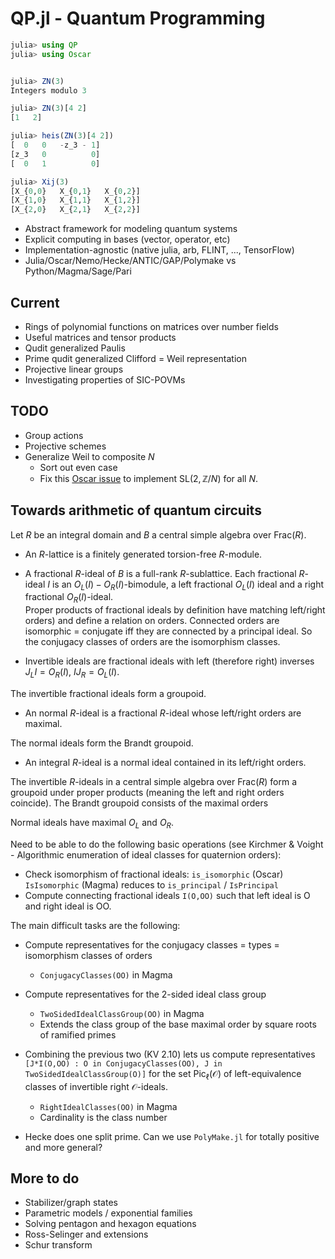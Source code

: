 # QP.jl - Quantum Programming

```julia
julia> using QP
julia> using Oscar


julia> ZN(3)
Integers modulo 3

julia> ZN(3)[4 2]
[1   2]

julia> heis(ZN(3)[4 2])
[  0   0   -z_3 - 1]
[z_3   0          0]
[  0   1          0]

julia> Xij(3)
[X_{0,0}   X_{0,1}   X_{0,2}]
[X_{1,0}   X_{1,1}   X_{1,2}]
[X_{2,0}   X_{2,1}   X_{2,2}]
```

- Abstract framework for modeling quantum systems
- Explicit computing in bases (vector, operator, etc)
- Implementation-agnostic (native julia, arb, FLINT, ..., TensorFlow)
- Julia/Oscar/Nemo/Hecke/ANTIC/GAP/Polymake vs Python/Magma/Sage/Pari

## Current 

- Rings of polynomial functions on matrices over number fields 
- Useful matrices and tensor products 
- Qudit generalized Paulis
- Prime qudit generalized Clifford = Weil representation
- Projective linear groups 
- Investigating properties of SIC-POVMs 

## TODO 
- Group actions
- Projective schemes
- Generalize Weil to composite $N$
  - Sort out even case
  - Fix this [Oscar issue](https://github.com/oscar-system/Oscar.jl/issues/649) to implement 
  $\mathrm{SL}(2,\mathbb{Z}/N)$ for all $N$.



## Towards arithmetic of quantum circuits
Let $R$ be an integral domain and $B$ 
a central simple algebra over $\mathrm{Frac}(R)$.  
- An $R$-lattice is a finitely generated torsion-free $R$-module.
- A fractional $R$-ideal of $B$ is a full-rank $R$-sublattice.
Each fractional $R$-ideal $I$ is an $O_L(I)-O_R(I)$-bimodule, a left fractional $O_L(I)$ ideal and a right fractional $O_R(I)$-ideal.  
Proper products of fractional ideals by definition have matching left/right orders) and define a relation on orders.  Connected orders are isomorphic = conjugate iff they are connected by a principal ideal. So the conjugacy classes of orders are the isomorphism classes.

- Invertible ideals are fractional ideals with left (therefore right) inverses $J_L I = O_R(I)$, $I J_R = O_L(I)$.

The invertible fractional ideals form a groupoid.

- An normal $R$-ideal is a fractional $R$-ideal whose left/right orders are maximal.

The normal ideals form the Brandt groupoid.

- An integral $R$-ideal is a normal ideal contained in its left/right orders.

 
The invertible $R$-ideals in a central simple algebra over Frac$(R)$ form a groupoid under proper products (meaning the left and right orders coincide).  The Brandt groupoid consists of the maximal orders 

Normal ideals have maximal $O_L$ and $O_R$.

Need to be able to do the following basic operations (see Kirchmer & Voight - Algorithmic enumeration of ideal classes for quaternion orders):

- Check isomorphism of fractional ideals: `is_isomorphic` (Oscar) `IsIsomorphic` (Magma) reduces to `is_principal` / `IsPrincipal`
- Compute connecting fractional ideals `I(O,OO)` such that left ideal is O and right ideal is OO.

The main difficult tasks are the following:
- Compute representatives for the conjugacy classes = types = isomorphism classes of orders
  - `ConjugacyClasses(OO)` in Magma
- Compute representatives for the 2-sided ideal class group 
  - `TwoSidedIdealClassGroup(OO)` in Magma
  - Extends the class group of the base maximal order by square roots of ramified primes
- Combining the previous two (KV 2.10) lets us compute representatives `[J*I(O,OO) : O in ConjugacyClasses(OO), J in TwoSidedIdealClassGroup(O)]` for the set $\mathrm{Pic}_\ell(\mathcal{O})$ of left-equivalence classes of invertible right $\mathcal{O}$-ideals. 
  - `RightIdealClasses(OO)` in Magma
  - Cardinality is the class number





- Hecke does one split prime.  Can we use `PolyMake.jl` for totally positive and more general? 


## More to do
- Stabilizer/graph states 
- Parametric models / exponential families
- Solving pentagon and hexagon equations 
- Ross-Selinger and extensions
- Schur transform

